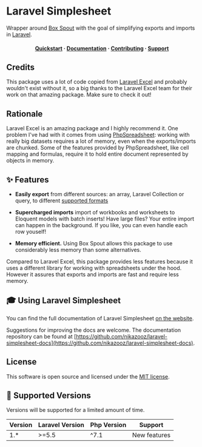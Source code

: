 # Laravel Simplesheet

Wrapper around [Box Spout](http://opensource.box.com/spout/) with the goal of simplifying exports and imports in [Laravel](https://laravel.com).

<h4 align="center">
  <a href="https://nikazooz.github.io/laravel-simplesheet/1.x/exports/">Quickstart</a>
  <span> · </span>
  <a href="https://nikazooz.github.io/laravel-simplesheet/1.x/getting-started/">Documentation</a>
  <span> · </span>
  <a href="https://nikazooz.github.io/laravel-simplesheet/1.x/getting-started/contributing.html">Contributing</a>
  <span> · </span>
  <a href="https://nikazooz.github.io/laravel-simplesheet/1.x/getting-started/support.html">Support</a>
</h4>


## Credits

This package uses a lot of code copied from [Laravel Excel](https://laravel-excel.maatwebsite.nl) and probably wouldn't exist without it, so a big thanks to the Laravel Excel team for their work on that amazing package. Make sure to check it out!


## Rationale

Laravel Excel is an amazing package and I highly recommend it. One problem I've had with it comes from using [PhpSpreadsheet](https://phpspreadsheet.readthedocs.io/): working with really big datasets requires a lot of memory, even when the exports/imports are chunked. Some of the features provided by PhpSpreadsheet, like cell mapping and formulas, require it to hold entire document represented by objects in memory.


## ✨ Features

- **Easily export** from different sources: an array, Laravel Collection or query, to different [supported formats](https://nikazooz.github.io/laravel-simplesheet/1.x/exports/export-formats.html)

- **Supercharged imports** import of workbooks and worksheets to Eloquent models with batch inserts! Have large files? Your entire import can happen in the background. If you like, you can even handle each row youself!

- **Memory efficient.** Using Box Spout allows this package to use considerably less memory than some alternatives.

Compared to Laravel Excel, this package provides less features because it uses a different library for working with spreadsheets under the hood. However it assures that exports and imports are fast and require less memory.

## 🎓 Using Laravel Simplesheet

You can find the full documentation of Laravel Simplesheet [on the website](https://nikazooz.github.io/laravel-simplesheet).

Suggestions for improving the docs are welcome. The documentation repository can be found at [https://github.com/nikazooz/laravel-simplesheet-docs](https://github.com/nikazooz/laravel-simplesheet-docs).


## License

This software is open source and licensed under the [MIT license](https://choosealicense.com/licenses/mit/).


## :wrench: Supported Versions

Versions will be supported for a limited amount of time.

| Version | Laravel Version | Php Version | Support      |
| ------- | --------------- | ----------- | ------------ |
| 1.*     | >=5.5           | ^7.1        | New features |
